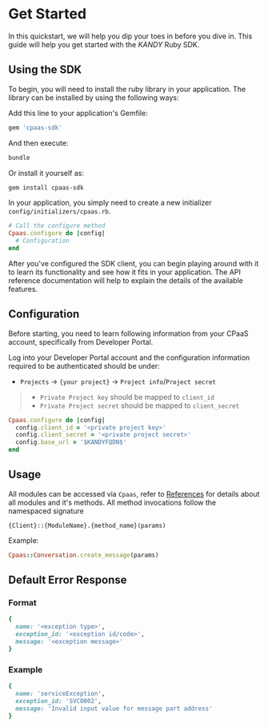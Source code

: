 # Get Started

In this quickstart, we will help you dip your toes in before you dive in. This guide will help you get started with the $KANDY$ Ruby SDK.

## Using the SDK

To begin, you will need to install the ruby library in your application. The library can be installed by using the following ways:

Add this line to your application's Gemfile:

```ruby
gem 'cpaas-sdk'
```

And then execute:

```bash
bundle
```

Or install it yourself as:
```bash
gem install cpaas-sdk
```

In your application, you simply need to create a new initializer `config/initializers/cpaas.rb`.

```ruby
# Call the configure method
Cpaas.configure do |config|
  # Configuration
end
```

After you've configured the SDK client, you can begin playing around with it to learn its functionality and see how it fits in your application. The API reference documentation will help to explain the details of the available features.

## Configuration

Before starting, you need to learn following information from your CPaaS account, specifically from Developer Portal.

Log into your Developer Portal account and the configuration information required to be authenticated should be under:

+ `Projects` -> `{your project}` -> `Project info`/`Project secret`

> + `Private Project key` should be mapped to `client_id`
> + `Private Project secret` should be mapped to `client_secret`

```ruby
Cpaas.configure do |config|
  config.client_id = '<private project key>'
  config.client_secret = '<private project secret>'
  config.base_url = '$KANDYFQDN$'
end
```

## Usage

All modules can be accessed via `Cpaas`, refer to [References](/developer/references/ruby) for details about all modules and it's methods. All method invocations follow the namespaced signature

`{Client}::{ModuleName}.{method_name}(params)`

Example:

```ruby
Cpaas::Conversation.create_message(params)
```

## Default Error Response

### Format

```ruby
{
  name: '<exception type>',
  exception_id: '<exception id/code>',
  message: '<exception message>'
}
```

### Example

```ruby
{
  name: 'serviceException',
  exception_id: 'SVC0002',
  message: 'Invalid input value for message part address'
}
```
